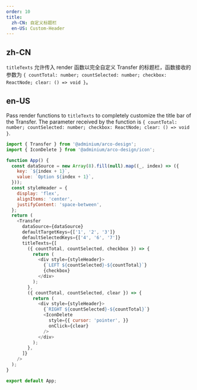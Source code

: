 ```yaml
---
order: 10
title:
  zh-CN: 自定义标题栏
  en-US: Custom-Header
---
```


## zh-CN

`titleTexts` 允许传入 render 函数以完全自定义 Transfer 的标题栏，函数接收的参数为 `{ countTotal: number; countSelected: number; checkbox: ReactNode; clear: () => void }`。

## en-US

Pass render functions to `titleTexts` to completely customize the title bar of the Transfer. The parameter received by the function is `{ countTotal: number; countSelected: number; checkbox: ReactNode; clear: () => void }`.

```js
import { Transfer } from '@adminium/arco-design';
import { IconDelete } from '@adminium/arco-design/icon';

function App() {
  const dataSource = new Array(8).fill(null).map((_, index) => ({
    key: `${index + 1}`,
    value: `Option ${index + 1}`,
  }));
  const styleHeader = {
    display: 'flex',
    alignItems: 'center',
    justifyContent: 'space-between',
  };
  return (
    <Transfer
      dataSource={dataSource}
      defaultTargetKeys={['1', '2', '3']}
      defaultSelectedKeys={['4', '6', '7']}
      titleTexts={[
        ({ countTotal, countSelected, checkbox }) => {
          return (
            <div style={styleHeader}>
              {`LEFT ${countSelected}-${countTotal}`}
              {checkbox}
            </div>
          );
        },
        ({ countTotal, countSelected, clear }) => {
          return (
            <div style={styleHeader}>
              {`RIGHT ${countSelected}-${countTotal}`}
              <IconDelete
                style={{ cursor: 'pointer', }}
                onClick={clear}
              />
            </div>
          );
        },
      ]}
    />
  );
}

export default App;
```
